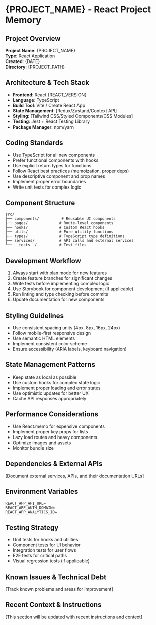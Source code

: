# {PROJECT_NAME} - React Project Memory

## Project Overview
**Project Name**: {PROJECT_NAME}  
**Type**: React Application  
**Created**: {DATE}  
**Directory**: {PROJECT_PATH}

## Architecture & Tech Stack
- **Frontend**: React {REACT_VERSION}
- **Language**: TypeScript
- **Build Tool**: Vite / Create React App
- **State Management**: [Redux/Zustand/Context API]
- **Styling**: [Tailwind CSS/Styled Components/CSS Modules]
- **Testing**: Jest + React Testing Library
- **Package Manager**: npm/yarn

## Coding Standards
- Use TypeScript for all new components
- Prefer functional components with hooks
- Use explicit return types for functions
- Follow React best practices (memoization, proper deps)
- Use descriptive component and prop names
- Implement proper error boundaries
- Write unit tests for complex logic

## Component Structure
```
src/
├── components/          # Reusable UI components
├── pages/              # Route-level components
├── hooks/              # Custom React hooks
├── utils/              # Pure utility functions
├── types/              # TypeScript type definitions
├── services/           # API calls and external services
└── __tests__/          # Test files
```

## Development Workflow
1. Always start with plan mode for new features
2. Create feature branches for significant changes
3. Write tests before implementing complex logic
4. Use Storybook for component development (if applicable)
5. Run linting and type checking before commits
6. Update documentation for new components

## Styling Guidelines
- Use consistent spacing units (4px, 8px, 16px, 24px)
- Follow mobile-first responsive design
- Use semantic HTML elements
- Implement consistent color scheme
- Ensure accessibility (ARIA labels, keyboard navigation)

## State Management Patterns
- Keep state as local as possible
- Use custom hooks for complex state logic
- Implement proper loading and error states
- Use optimistic updates for better UX
- Cache API responses appropriately

## Performance Considerations
- Use React.memo for expensive components
- Implement proper key props for lists
- Lazy load routes and heavy components
- Optimize images and assets
- Monitor bundle size

## Dependencies & External APIs
[Document external services, APIs, and their documentation URLs]

## Environment Variables
```
REACT_APP_API_URL=
REACT_APP_AUTH_DOMAIN=
REACT_APP_ANALYTICS_ID=
```

## Testing Strategy
- Unit tests for hooks and utilities
- Component tests for UI behavior
- Integration tests for user flows
- E2E tests for critical paths
- Visual regression tests (if applicable)

## Known Issues & Technical Debt
[Track known problems and areas for improvement]

## Recent Context & Instructions
[This section will be updated with recent instructions and context]